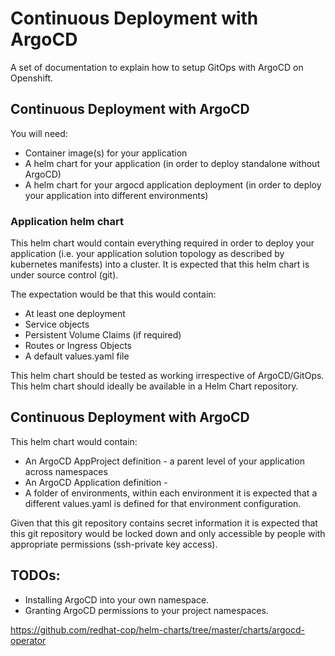 # Continuous Deployment with ArgoCD

A set of documentation to explain how to setup GitOps with ArgoCD on Openshift.

## Continuous Deployment with ArgoCD

You will need:

- Container image(s) for your application
- A helm chart for your application (in order to deploy standalone without ArgoCD)
- A helm chart for your argocd application deployment (in order to deploy your application into different environments)


### Application helm chart

This helm chart would contain everything required in order to deploy your application (i.e. your application solution topology as described by kubernetes manifests) into a cluster.  It is expected that this helm chart is under source control (git).

The expectation would be that this would contain:

- At least one deployment
- Service objects
- Persistent Volume Claims (if required)
- Routes or Ingress Objects
- A default values.yaml file

This helm chart should be tested as working irrespective of ArgoCD/GitOps.  This helm chart should ideally be available in a Helm Chart repository.

## Continuous Deployment with ArgoCD

This helm chart would contain:

- An ArgoCD AppProject definition - a parent level of your application across namespaces
- An ArgoCD Application definition - 
- A folder of environments, within each environment it is expected that a different values.yaml is defined for that environment configuration.

Given that this git repository contains secret information it is expected that this git repository would be locked down and only accessible by people with appropriate permissions (ssh-private key access).


## TODOs:

- Installing ArgoCD into your own namespace.
- Granting ArgoCD permissions to your project namespaces.

https://github.com/redhat-cop/helm-charts/tree/master/charts/argocd-operator

